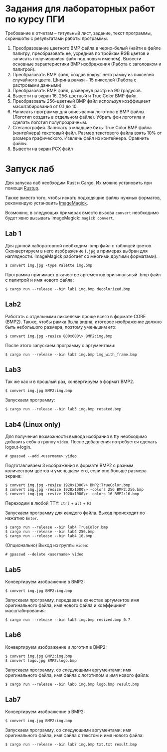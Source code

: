 # Задания для лабоpатоpных pабот по куpсу ПГИ

Требование к отчетам – титульный лист, задание, текст программы, скриншоты с результатами работы программы.

1. Пpеобpазование цветного BMP файла в чеpно-белый (найти в файле палитру, пpеобpазовать ее, усреднив по тройкам RGB
   цветов и записать получившийся файл под новым именем). Вывести основные характеристики BMP изображения (Работа с
   заголовком и палитрой).
2. Пpеобpазовать BMP файл, создав вокpуг него pамку из пикселей случайного цвета. Шиpина рамки - 15 пикселей (Работа с
   pастpовыми данными)
3. Пpеобpазовать BMP файл, pазвеpнув pастp на 90 градусов.
4. Вывести на экран 16, 256-цветный и True Color BMP файл.
5. Преобразовать 256-цветный ВМР файл используя коэффициент масштабирования от 0.1 до 10.
6. Написать программу для вписывания логотипа в BMP файлы. (Логотип создать в отдельном файле). Убрать фон логотипа и
   сделать логотип полупрозрачным.
7. Стеганография. Записать в младшие биты True Color BMP файла (контейнера) текстовый файл. Размер текстового файла
   взять 10% от размера графического. Извлечь файл из контейнера. Сравнить файлы.
8. Вывести на экpан PCX файл

# Запуск лаб

Для запуска лаб необходим Rust и Cargo. Их можно установить при помощи [Rustup](https://rustup.rs).

Также вместо того, чтобы искать подходящие файлы нужных форматов, рекомендую
установить [ImageMagick](https://imagemagick.org/script/download.php).

Возможно, в следующих примерах вместо вызова `convert` необходимо будет явно вызывать ImageMagick: `magick convert`.

## Lab 1

Для данной лабораторной необходим .bmp файл с таблицей цветов. Сконвертируем в него изображение (`.jpg` в примерах
выбран для наглядности. ImageMagick работает со многими другими форматами).

    $ convert img.jpg -type Palette img.bmp

Программа принимает в качестве аргементов оригинальный .bmp файл с палитрой и имя нового файла:

    $ cargo run --release --bin lab1 img.bmp decolorized.bmp

## Lab2

Работать с отдельными пикселями проще всего в формате CORE (BMP2). Также, чтобы рамка была видна, итоговое изображение
должно быть небольшого размера, поэтому уменьшим его:

    $ convert img.jpg -resize 800x600\> BMP2:img.bmp

После этого запускаем программу с аргументами:

    $ cargo run --release --bin lab2 img.bmp img_with_frame.bmp

## Lab3

Так же как и в прошлый раз, конвертируем в формат BMP2.

    $ convert img.jpg BMP2:img.bmp

Запускаем программу:

    $ cargo run --release --bin lab3 img.bmp rotated.bmp

## Lab4 (Linux only)

Для получения возможности вывода изобрания в tty необходимо добавить себя в группу `video`. После добавления потребуется
сделать logout-login.

    # gpasswd --add <username> video

Подготавливаем 3 изображения в формате BMP2 с разным количеством цветов и уменьшаем его, если оно больше размера экрана:

    $ convert img.jpg -resize 1920х1080\> BMP2:TrueColor.bmp
    $ convert img.jpg -resize 1920х1080\> -colors 256 BMP2:256.bmp
    $ convert img.jpg -resize 1920х1080\> -colors 16 BMP2:16.bmp

Переходим в любой TTY: `ctrl` + `alt` + `F3`

Запускаем программу для каждого файла. Выход происходит по нажатию `Enter`.

    $ cargo run --release --bin lab4 TrueColor.bmp
    $ cargo run --release --bin lab4 256.bmp
    $ cargo run --release --bin lab4 16.bmp

(Опционально) Выход из группы `video`:

    # gpasswd --delete <username> video

## Lab5

Конвертируем изображение в BMP2:

    $ convert img.jpg BMP2:img.bmp

Запускаем программу, передавая в качестве аргументов имя оригинального файла, имя нового файла и коэффициент
масштабирования:

    $ cargo run --release --bin lab5 img.bmp resized.bmp 0.7

## Lab6

Конвертируем изображение и логотип в BMP2:

    $ convert img.jpg BMP2:img.bmp
    $ convert logo.jpg BMP2:logo.bmp

Запускаем программу, со следующими аргументами: имя оригинального файла, имя файла с логотипом и имя нового файла:

    $ cargo run --release --bin lab6 img.bmp logo.bmp result.bmp

## Lab7

Конвертируем изображение в BMP2:

    $ convert img.jpg BMP2:img.bmp

Запускаем программу, со следующими аргументами: имя оригинального файла, имя файла с текстом и имя нового файла:

    $ cargo run --release --bin lab7 img.bmp txt.txt result.bmp
